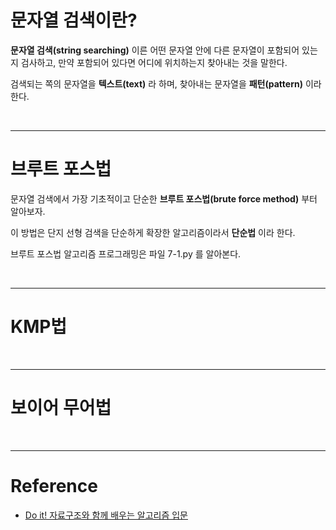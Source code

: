 # 문자열 검색이란?

**문자열 검색(string searching)** 이른 어떤 문자열 안에 다른 문자열이 포함되어 있는지 검사하고, 만약 포함되어 있다면 어디에 위치하는지 찾아내는 것을 말한다. 

검색되는 쪽의 문자열을 **텍스트(text)** 라 하며, 찾아내는 문자열을 **패턴(pattern)** 이라 한다.  

<br>

---

# 브루트 포스법

문자열 검색에서 가장 기초적이고 단순한 **브루트 포스법(brute force method)** 부터 알아보자. 

이 방법은 단지 선형 검색을 단순하게 확장한 알고리즘이라서 **단순법** 이라 한다.  

브루트 포스법 알고리즘 프로그래밍은 파일 7-1.py 를 알아본다.  


<br>

---

# KMP법


<br>

---
# 보이어 무어법

<br>

---

# Reference 

- [Do it! 자료구조와 함께 배우는 알고리즘 입문](http://www.kyobobook.co.kr/product/detailViewKor.laf?barcode=9791163031727)

